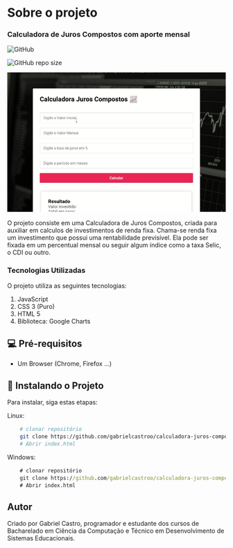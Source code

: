 # Sobre o projeto

### Calculadora de Juros Compostos com aporte mensal

![GitHub](https://img.shields.io/github/license/gabrielcastroo/calculadora-juros-compostos?style=plastic)

![GitHub repo size](https://img.shields.io/github/repo-size/gabrielcastroo/calculadora-juros-compostos?style=plastic)

<img src="assets/preview.gif" alt="preview">

O projeto consiste em uma Calculadora de Juros Compostos, criada para auxiliar em calculos de investimentos de renda fixa.
Chama-se renda fixa um investimento que possui uma rentabilidade previsível. Ela pode ser fixada em um percentual mensal ou seguir algum índice como a taxa Selic, o CDI ou outro.

### Tecnologias Utilizadas

O projeto utiliza as seguintes tecnologias:

1. JavaScript
2. CSS 3 (Puro)
3. HTML 5
4. Biblioteca: Google Charts

## 💻 Pré-requisitos

* Um Browser (Chrome, Firefox ...)

## 🚀 Instalando o Projeto

Para instalar, siga estas etapas:

Linux:
```bash
    # clonar repositório
    git clone https://github.com/gabrielcastroo/calculadora-juros-compostos
    # Abrir index.html
```

Windows:
```cmd
    # clonar repositório
    git clone https://github.com/gabrielcastroo/calculadora-juros-compostos
    # Abrir index.html
```

## Autor

Criado por Gabriel Castro, programador e estudante dos cursos de Bacharelado em Ciência da Computação e Técnico em Desenvolvimento de Sistemas Educacionais.

